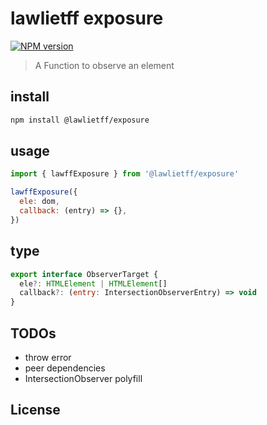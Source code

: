 # lawlietff exposure

[![NPM version](https://img.shields.io/npm/v/@lawlietff/exposure?color=a1b858&label=)](https://www.npmjs.com/package/@lawlietff/exposure)

> A Function to observe an element

## install

```bash
npm install @lawlietff/exposure
```

## usage

```js
import { lawffExposure } from '@lawlietff/exposure'

lawffExposure({
  ele: dom,
  callback: (entry) => {},
})
```

## type
```js
export interface ObserverTarget {
  ele?: HTMLElement | HTMLElement[]
  callback?: (entry: IntersectionObserverEntry) => void
}
```

## TODOs

- throw error
- peer dependencies
- IntersectionObserver polyfill

## License
